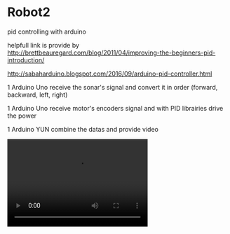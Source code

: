 # Robot2
pid controlling with arduino

helpfull link is provide by
http://brettbeauregard.com/blog/2011/04/improving-the-beginners-pid-introduction/

http://sabaharduino.blogspot.com/2016/09/arduino-pid-controller.html

1 Arduino Uno receive the sonar's signal and convert it in order (forward, backward, left, right)


1 Arduino Uno receive motor's encoders signal and with PID librairies drive the power



1 Arduino YUN combine the datas and provide video

<video src="video.mp4" width="320" height="200" controls preload></video>

